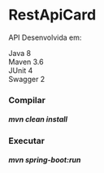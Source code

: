 # RestApiCard 

API Desenvolvida em:

Java 8<br>
Maven 3.6<br>
JUnit 4<br>
Swagger 2<br>

<h3>Compilar</h3>

<h5>mvn clean install</h5>

<h3>Executar</h3>

<h5>mvn spring-boot:run</h5>


